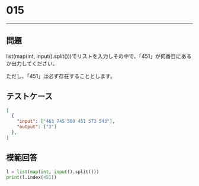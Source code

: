 
# 015

---

## 問題

list(map(int, input().split()))でリストを入力しその中で、「451」が何番目にあるか出力してください。

ただし、「451」は必ず存在することとします。

## テストケース

```json
[
  {
    "input": ["463 745 509 451 573 543"],
    "output": ["3"]
  },
]
```

## 模範回答

```python
l = list(map(int, input().split()))
print(l.index(451))
```

